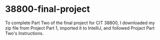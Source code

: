 # 38800-final-project

To complete Part Two of the final project for CIT 38800, I downloaded my zip file from Project Part 1, imported it to IntelliJ, and followed Projact Part Two's Instructions. 

